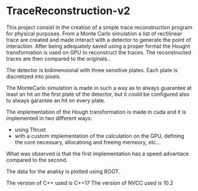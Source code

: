 # TraceReconstruction-v2
This project consist in the creation of a simple trace reconstruction program for physical purposes. From a Monte Carlo simulation a list of rectilinear trace are created and made interact with a detector to generate the point of interaction. After being adequately saved using a proper format the Hought transformation is used on GPU to reconstruct the traces. The reconstructed traces are then compared to the originals..

The detector is bidimensional with three sensitive plates. Each plate is discretized into pixels.

The MonteCarlo simulation is made in such a way as to always guarantee at least an hit on the first plate of the detector, but it could be configured also to always garantee an hit on every plate.

The implementation of the Hough transformation is made in cuda and it is implemented in two different ways:
- using Thrust
- with a custom implementation of the calculation on the GPU, defining the core necessary, allocationg and freeing memeory, etc...

What was observed is that the first implementation has a speed advantace compared to the second.

The data for the analisy is plotted using ROOT.

The version of C++ used is C++17
The version of NVCC used is 10.2
